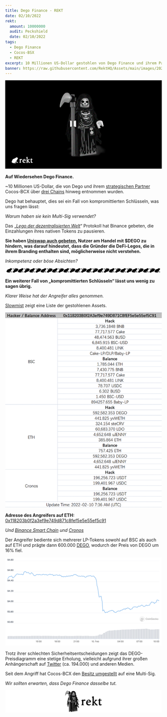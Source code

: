 ```yaml
---
title: Dego Finance - REKT
date: 02/10/2022
rekt:
  amount: 10000000
  audit: Peckshield
  date: 02/10/2022
tags:
  - Dego Finance
  - Cocos-BSX
  - REKT
excerpt: 10 Millionen US-Dollar gestohlen von Dego Finance und ihrem Partner Cocos-BCX. Dego hat behauptet, dies sei ein Fall von kompromittierten Schlüsseln, und wir fragen uns, warum sie keine Multi-Sig verwendet haben?
banner: https://raw.githubusercontent.com/RektHQ/Assets/main/images/2022/02/dego-header.png
---
```


![](https://raw.githubusercontent.com/RektHQ/Assets/main/images/2022/02/dego-header.png)

**Auf Wiedersehen Dego Finance.**

~10 Millionen US-Dollar, die von Dego und ihrem [strategischen Partner](https://cocosbcx.medium.com/cocos-bcx-builds-a-strategic-alliance-with-dego-finance-in-metaverse-gamefi-and-more-23cc838fbde0) Cocos-BCX über [drei Chains](https://twitter.com/WuBlockchain/status/1491729892920393729?s=20&t=y9_nC1Vvyfi87n84jrOeQA) hinweg entnommen wurden.

Dego hat behauptet, dies sei ein Fall von kompromittierten Schlüsseln, was uns fragen lässt:

_Warum haben sie kein Multi-Sig verwendet?_

Das „[_Lego der dezentralisierten Welt_](https://dego.finance/home)“ Protokoll hat Binance gebeten, die Einzahlungen ihres nativen Tokens zu pausieren.

**Sie haben [Uniswap auch gebeten](https://twitter.com/dego_finance/status/1491633450792538116?s=20&t=M4LhH6CTUmnAIWfCZ87NeQ), Nutzer am Handel mit $DEGO zu hindern, was darauf hindeutet, dass die Gründer die DeFi-Legos, die in ihrem Branding enthalten sind, möglicherweise nicht verstehen.**

_Inkompetenz oder böse Absichten?_

![](https://raw.githubusercontent.com/RektHQ/Assets/main/images/2021/03/rekt-linebreak.png)

**Ein weiterer Fall von „kompromittierten Schlüsseln“ lässt uns wenig zu sagen übrig.**

_Klarer Weise hat der Angreifer alles genommen._

[Slowmist](https://twitter.com/SlowMist_Team/status/1491692468055592960?s=20&t=rjGvgk59_VcejquaKRRcEg) zeigt eine Liste der gestohlenen Assets.

![](https://raw.githubusercontent.com/RektHQ/Assets/main/images/2022/02/dego-assets.png)

**Adresse des Angreifers auf ETH:** [0x118203b0f2a3ef9e749d871c8fef5e5e55ef5c91](https://etherscan.io/address/0x118203b0f2a3ef9e749d871c8fef5e5e55ef5c91)

_Und [Binance Smart Chain](https://bscscan.com/address/0x118203b0f2a3ef9e749d871c8fef5e5e55ef5c91) und [Cronos](https://cronos.crypto.org/explorer/address/0x118203B0f2A3ef9e749D871C8fEF5e5e55ef5C91/token-transfers)_

Der Angreifer bediente sich mehrerer LP-Tokens sowohl auf BSC als auch auf ETH und prägte dann 600.000 [DEGO](https://etherscan.io/tx/0x9b65bb0e9899a56dff9a14aa6ac33dfb64d2e5b9906199367a7c1191720d0834), wodurch der Preis von DEGO um 16% fiel.

![](https://raw.githubusercontent.com/RektHQ/Assets/main/images/2022/02/dego-chart.png)

Trotz ihrer schlechten Sicherheitsentscheidungen zeigt das DEGO-Preisdiagramm eine stetige Erholung, vielleicht aufgrund ihrer großen Anhängerschaft auf [Twitter](https://twitter.com/dego_finance) (ca. 194.000) und anderen Medien.

Seit dem Angriff hat Cocos-BCX den [Besitz umgestellt](https://alert.peckshield.com/detail?id=a58cd748-8a17-11ec-886a-00163e3673cd) auf eine Multi-Sig.

_Wir sollten erwarten, dass Dego Finance dasselbe tut._

![](https://raw.githubusercontent.com/RektHQ/Assets/main/images/2022/02/dego-conc.png)



